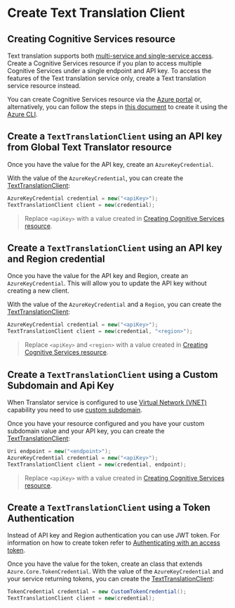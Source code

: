 # Create Text Translation Client

## Creating Cognitive Services resource

Text translation supports both [multi-service and single-service access][service_access]. Create a Cognitive Services resource if you plan to access multiple Cognitive Services under a single endpoint and API key. To access the features of the Text translation service only, create a Text translation service resource instead.

You can create Cognitive Services resource via the [Azure portal][cognitive_resource_azure_portal] or, alternatively, you can follow the steps in [this document][cognitive_resource_azure_cli] to create it using the [Azure CLI][azure_cli].

## Create a `TextTranslationClient` using an API key from Global Text Translator resource

Once you have the value for the API key, create an `AzureKeyCredential`.

With the value of the `AzureKeyCredential`, you can create the [TextTranslationClient][translator_client_class]:

```C#
AzureKeyCredential credential = new("<apiKey>");
TextTranslationClient client = new(credential);
```

> Replace `<apiKey>` with a value created in [Creating Cognitive Services resource](#creating-cognitive-services-resource).

## Create a `TextTranslationClient` using an API key and Region credential

Once you have the value for the API key and Region, create an `AzureKeyCredential`. This will allow you to update the API key without creating a new client.

With the value of the `AzureKeyCredential` and a `Region`, you can create the [TextTranslationClient][translator_client_class]:

```C#
AzureKeyCredential credential = new("<apiKey>");
TextTranslationClient client = new(credential, "<region>");
```

> Replace `<apiKey>` and `<region>` with a value created in [Creating Cognitive Services resource](#creating-cognitive-services-resource).

## Create a `TextTranslationClient` using a Custom Subdomain and Api Key

When Translator service is configured to use [Virtual Network (VNET)][translator_vnet] capability you need to use [custom subdomain][custom_subdomain].

Once you have your resource configured and you have your custom subdomain value and your API key, you can create the [TextTranslationClient][translator_client_class]:

```C#
Uri endpoint = new("<endpoint>");
AzureKeyCredential credential = new("<apiKey>");
TextTranslationClient client = new(credential, endpoint);
```

> Replace `<apiKey>` with a value created in [Creating Cognitive Services resource](#creating-cognitive-services-resource).

## Create a `TextTranslationClient` using a Token Authentication

Instead of API key and Region authentication you can use JWT token. For information on how to create token refer to [Authenticating with an access token][translator_token].

Once you have the value for the token, create an class that extends `Azure.Core.TokenCredential`. With the value of the `AzureKeyCredential` and your service returning tokens, you can create the [TextTranslationClient][translator_client_class]:

```C#
TokenCredential credential = new CustomTokenCredential();
TextTranslationClient client = new(credential);
```

[translator_client_class]: https://aka.ms/https://github.com/azure-sdk-for-net/blob/main/sdk/translation/Azure.AI.Translation.Text/src/TextTranslationClient.cs
[translator_vnet]: https://learn.microsoft.com/azure/cognitive-services/translator/reference/v3-0-reference#virtual-network-support
[custom_subdomain]: https://docs.microsoft.com/azure/cognitive-services/authentication#create-a-resource-with-a-custom-subdomain
[translator_token]: https://learn.microsoft.com/azure/cognitive-services/translator/reference/v3-0-reference#authenticating-with-an-access-token
[cognitive_resource_azure_portal]: https://learn.microsoft.com/azure/cognitive-services/cognitive-services-apis-create-account
[cognitive_resource_azure_cli]: https://learn.microsoft.com/azure/cognitive-services/cognitive-services-apis-create-account-cli
[azure_cli]: https://docs.microsoft.com/cli/azure
[service_access]: https://learn.microsoft.com/azure/cognitive-services/cognitive-services-apis-create-account

